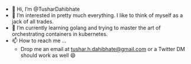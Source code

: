 - 👋 Hi, I’m @TusharDahibhate
- 👀 I’m interested in pretty much everything. I like to think of myself as a jack of all trades. 
- 🌱 I’m currently learning golang and trying to master the art of orchestrating containers in kubernetes.
- 📫 How to reach me ...
    - Drop me an email at tushar.h.dahibhate@gmail.com or a Twitter DM should work as well 😄
